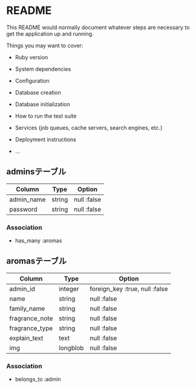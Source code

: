 # README

This README would normally document whatever steps are necessary to get the
application up and running.

Things you may want to cover:

* Ruby version

* System dependencies

* Configuration

* Database creation

* Database initialization

* How to run the test suite

* Services (job queues, cache servers, search engines, etc.)

* Deployment instructions

* ...
## adminsテーブル
|Column|Type|Option|
|------|----|------|
|admin_name|string|null :false|
|password|string|null :false|

### Association
- has_many :aromas


## aromasテーブル

|Column|Type|Option|
|------|----|------|
|admin_id|integer|foreign_key :true, null :false|
|name|string|null :false|
|family_name|string|null :false|
|fragrance_note|string|null :false|
|fragrance_type|string|null :false|
|explain_text|text|null :false|
|img|longblob|null :false|

### Association
- belongs_to :admin